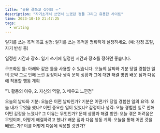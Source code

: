 ```yaml
---
title: "글을 잘쓰고 싶어요 ㅜ"
description: "자기소개서 쓰면서 느꼈던 점들 그리고 유용한 사이트"
time: 2023-10-10 21:47:25
tags:
  - writing
---
```



일기를 쓰는 목적 
목표 설정: 일기를 쓰는 목적을 명확하게 설정하세요. (예: 감정 조절, 자기 반성 등)

일정한 시간과 장소: 일기 쓰기에 일정한 시간과 장소를 정하면 좋습니다.

구조화된 틀: 아래와 같은 틀을 사용할 수 있습니다.
    오늘의 날짜와 기분
    당일 경험한 일의 요약
    그로 인해 느낀 감정이나 생각
    문제 상황과 그에 대한 해결 방법
    배운 점과 다음에 적용할 행동 계획

"1. 활동의 이유, 2. 자신의 역할, 3. 배우고 느낀점"



오늘의 날짜와 기분: 오늘은 어떤 날짜인가? 기분은 어떤가?
당일 경험한 일의 요약: 오늘 내가 무엇을 했나? 어떤 중요한 일이 있었나?
감정이나 생각: 오늘 경험한 일로 인해 어떤 감정을 느꼈나? 그 이유는 무엇인가?
문제 상황과 해결 방안: 오늘 겪은 어려움은 무엇이며, 어떻게 해결하려고 했나?
배운 점과 다음 행동 계획: 오늘을 통해 어떤 것을 배웠는가? 이를 어떻게 다음에 적용할 것인가?